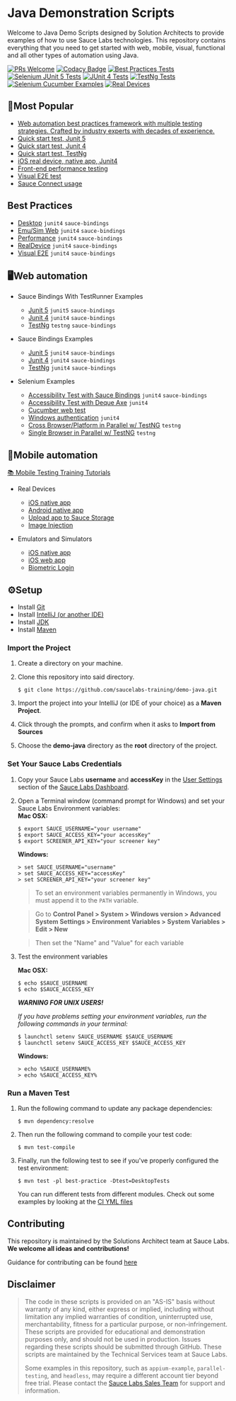 # Java Demonstration Scripts

Welcome to Java Demo Scripts designed by Solution Architects to provide examples of how to use Sauce Labs technologies. This repository contains
everything that you need to get started with web, mobile, visual, functional and all other types of automation using Java.

[![PRs Welcome](https://img.shields.io/badge/PRs-welcome-brightgreen.svg?style=flat-square)](http://makeapullrequest.com)
[![Codacy Badge](https://api.codacy.com/project/badge/Grade/564ddfb012db40048781b7b6c954d099)](https://app.codacy.com/gh/saucelabs-training/demo-java?utm_source=github.com&utm_medium=referral&utm_content=saucelabs-training/demo-java&utm_campaign=Badge_Grade_Dashboard)
[![Best Practices Tests](https://github.com/saucelabs-training/demo-java/actions/workflows/best-practice.yml/badge.svg)](https://github.com/saucelabs-training/demo-java/actions/workflows/best-practice.yml)
[![Selenium JUnit 5 Tests](https://github.com/saucelabs-training/demo-java/actions/workflows/selenium-examples.yml/badge.svg)](https://github.com/saucelabs-training/demo-java/actions/workflows/selenium-examples.yml)
[![JUnit 4 Tests](https://github.com/saucelabs-training/demo-java/actions/workflows/junit4.yml/badge.svg)](https://github.com/saucelabs-training/demo-java/actions/workflows/junit4.yml)
[![TestNg Tests](https://github.com/saucelabs-training/demo-java/actions/workflows/testng.yml/badge.svg)](https://github.com/saucelabs-training/demo-java/actions/workflows/testng.yml)
[![Selenium Cucumber Examples](https://github.com/saucelabs-training/demo-java/actions/workflows/cucumber.yml/badge.svg)](https://github.com/saucelabs-training/demo-java/actions/workflows/cucumber.yml)
[![Real Devices](https://github.com/saucelabs-training/demo-java/actions/workflows/real-devices.yml/badge.svg)](https://github.com/saucelabs-training/demo-java/actions/workflows/real-devices.yml)

## 🥇Most Popular
*  [Web automation best practices framework with multiple testing strategies. Crafted by industry experts with decades of experience.](./best-practice/)
*  [Quick start test, Junit 5](./selenium-examples/src/test/java/com/saucedemo/selenium/demo/SeleniumTest.java)
*  [Quick start test, Junit 4](./selenium-junit4-examples/src/test/java/com/saucedemo/selenium/junit4/demo/SeleniumTest.java)
*  [Quick start test, TestNg](./selenium-testng-examples/src/test/java/com/saucedemo/selenium/testng/demo/SeleniumTest.java)
*  [iOS real device, native app, Junit4](./appium-examples/src/test/java/com/realdevice/IOSNativeAppTest.java)
*  [Front-end performance testing](./selenium-examples/src/test/java/com/saucedemo/selenium/PerformanceTest.java)
*  [Visual E2E test](./selenium-junit4-examples/src/test/java/com/saucedemo/selenium/junit4/SimpleVisualE2ETest.java)
*  [Sauce Connect usage](./selenium-junit4-examples/src/test/java/com/saucedemo/selenium/junit4/SauceConnectTest.java)

## Best Practices
*  [Desktop](./best-practice/src/test/java/com/saucedemo/tests/DesktopTests.java) `junit4` `sauce-bindings`
*  [Emu/Sim Web](./best-practice/src/test/java/com/saucedemo/tests/EmuSimWebAppTests.java) `junit4` `sauce-bindings`
*  [Performance](./best-practice/src/test/java/com/saucedemo/tests/PerformanceTests.java) `junit4` `sauce-bindings`
*  [RealDevice](./best-practice/src/test/java/com/saucedemo/tests/RealDeviceWebTests.java) `junit4` `sauce-bindings`
*  [Visual E2E](./best-practice/src/test/java/com/saucedemo/tests/VisualCrossPlatformTests.java) `junit4` `sauce-bindings`

## 🖥Web automation

- Sauce Bindings With TestRunner Examples
  * [Junit 5](./selenium-examples/src/test/java/com/saucedemo/selenium/demo/SaucebindingsJunitTest.java) `junit5` `sauce-bindings`
  * [Junit 4](./selenium-junit4-examples/src/test/java/com/saucedemo/selenium/junit4/demo/SauceBindingsJunit4Test.java) `junit4` `sauce-bindings`
  * [TestNg](./selenium-testng-examples/src/test/java/com/saucedemo/selenium/testng/demo/SauceBindingsTestngTest.java) `testng` `sauce-bindings`

- Sauce Bindings Examples
  * [Junit 5](./selenium-examples/src/test/java/com/saucedemo/selenium/demo/SauceBindingsTest.java) `junit4` `sauce-bindings`
  * [Junit 4](./selenium-junit4-examples/src/test/java/com/saucedemo/selenium/junit4/demo/SauceBindingsTest.java) `junit4` `sauce-bindings`
  * [TestNg](./selenium-testng-examples/src/test/java/com/saucedemo/selenium/testng/demo/SauceBindingsTest.java) `junit4` `sauce-bindings`

- Selenium Examples
  * [Accessibility Test with Sauce Bindings](/selenium-examples/src/test/java/com/saucedemo/selenium/accessibility/SauceBindingsTest.java) `junit4` `sauce-bindings`
  * [Accessibility Test with Deque Axe](/selenium-examples/src/test/java/com/saucedemo/selenium/accessibility/DequeAxeTest.java) `junit4`
  * [Cucumber web test](./selenium-cucumber-examples/src/test/java/com/saucedemo/selenium/cucumber/RunTestsAT.java)
  * [Windows authentication](./selenium-junit4-examples/src/test/java/com/saucedemo/selenium/junit4/WindowsAuthentication.java) `junit4`
  * [Cross Browser/Platform in Parallel w/ TestNG](./selenium-testng-examples/src/test/java/com/saucedemo/selenium/testng/CrossBrowserPlatformTest.java) `testng`
  * [Single Browser in Parallel w/ TestNG](./selenium-testng-examples/src/test/java/com/saucedemo/selenium/testng/ParallelSingleBrowserTest.java) `testng`

## 📱Mobile automation

[📚 Mobile Testing Training Tutorials](./TRAINING.md)

- Real Devices
  * [iOS native app](./appium-examples/src/test/java/com/realdevice/IOSNativeAppTest.java)
  * [Android native app](./appium-examples/src/test/java/com/realdevice/AndroidNativeAppTest.java)
  * [Upload app to Sauce Storage](./appium-examples/src/test/java/com/realdevice/SauceStorage.sh)
  * [Image Injection](./appium-examples/src/test/java/com/realdevice/image_injection)

- Emulators and Simulators
  * [iOS native app](./appium-examples/src/test/java/com/emusim/IOSNativeAppExample.java)
  * [iOS web app](./appium-examples/src/test/java/com/emusim/IOSWebAppExample.java)
  * [Biometric Login](./appium-examples/src/test/java/com/emusim/biometric_login)

## ⚙️Setup

*  Install [Git](https://github.com/saucelabs-training/demo-java/blob/main/docs/prerequisites.md#install-git)
*  Install [IntelliJ (or another IDE)](https://github.com/saucelabs-training/demo-java/blob/main/docs/prerequisites.md#install-intellij)
*  Install [JDK](https://github.com/saucelabs-training/demo-java/blob/main/docs/prerequisites.md#install-the-jdk)
*  Install [Maven](https://github.com/saucelabs-training/demo-java/blob/main/docs/prerequisites.md#install-maven)

### Import the Project

1. Create a directory on your machine.

2. Clone this repository into said directory.
    ```
    $ git clone https://github.com/saucelabs-training/demo-java.git
    ```

3. Import the project into your IntelliJ (or IDE of your choice) as a **Maven Project**.

4. Click through the prompts, and confirm when it asks to **Import from Sources**

5. Choose the **demo-java** directory as the **root** directory of the project.

### Set Your Sauce Labs Credentials
1. Copy your Sauce Labs **username** and **accessKey** in the [User Settings](https://app.saucelabs.com/user-settings) section of the [Sauce Labs Dashboard](https://app.saucelabs.com/dashboard/builds).
2. Open a Terminal window (command prompt for Windows) and set your Sauce Labs Environment variables:   
   **Mac OSX:**
   ```
   $ export SAUCE_USERNAME="your username"
   $ export SAUCE_ACCESS_KEY="your accessKey"
   $ export SCREENER_API_KEY="your screener key"
   ```
   **Windows:**
   ```
   > set SAUCE_USERNAME="username"
   > set SAUCE_ACCESS_KEY="accessKey"
   > set SCREENER_API_KEY="your screener key"
   ```
   > To set an environment variables permanently in Windows, you must append it to the `PATH` variable.
   
   > Go to **Control Panel > System > Windows version > Advanced System Settings > Environment Variables > System Variables > Edit > New**
   
   > Then set the "Name" and "Value" for each variable
   
3. Test the environment variables

    **Mac OSX:**
    ```
    $ echo $SAUCE_USERNAME
    $ echo $SAUCE_ACCESS_KEY
    ```

    ***WARNING FOR UNIX USERS!***
    
    *If you have problems setting your environment variables, run the following commands in your terminal:*

    ```
    $ launchctl setenv SAUCE_USERNAME $SAUCE_USERNAME
    $ launchctl setenv SAUCE_ACCESS_KEY $SAUCE_ACCESS_KEY
    ```

    **Windows:**
    ```
    > echo %SAUCE_USERNAME%
    > echo %SAUCE_ACCESS_KEY%
    ```

### Run a Maven Test

1. Run the following command to update any package dependencies:
    ```
    $ mvn dependency:resolve
    ```
2. Then run the following command to compile your test code:
    ```
    $ mvn test-compile
    ```
3. Finally, run the following test to see if you've properly configured the test environment:
    ```
    $ mvn test -pl best-practice -Dtest=DesktopTests 

    ```
    
   You can run different tests from different modules. Check out some examples by looking at the [CI YML files](./.github/workflows)

## Contributing 

This repository is maintained by the Solutions Architect team at Sauce Labs. **We welcome all ideas and contributions!**

Guidance for contributing can be found [here](./CONTRIBUTING.md) 


## Disclaimer

> The code in these scripts is provided on an "AS-IS" basis without warranty of any kind, either express or implied, including without limitation any implied warranties of condition, uninterrupted use, merchantability, fitness for a particular purpose, or non-infringement. These scripts are provided for educational and demonstration purposes only, and should not be used in production. Issues regarding these scripts should be submitted through GitHub. These scripts are maintained by the Technical Services team at Sauce Labs.
>
> Some examples in this repository, such as `appium-example`, `parallel-testing`, and `headless`, may require a different account tier beyond free trial. Please contact the [Sauce Labs Sales Team](https://saucelabs.com/contact) for support and information.
